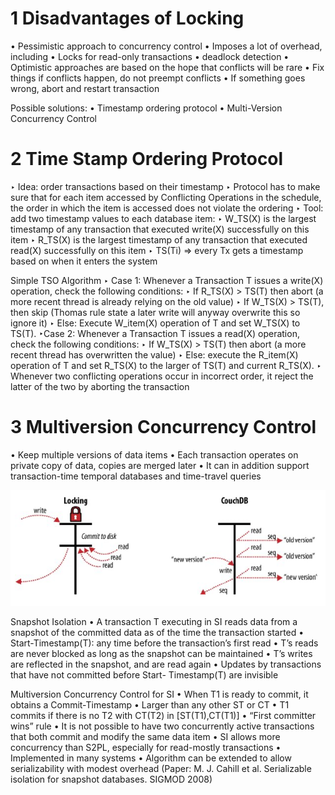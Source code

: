 
# 1 Disadvantages of Locking

• Pessimistic approach to concurrency control
    • Imposes a lot of overhead, including
    • Locks for read-only transactions
    • deadlock detection
• Optimistic approaches are based on the hope that conflicts will be rare
    • Fix things if conflicts happen, do not preempt conflicts
    • If something goes wrong, abort and restart transaction

Possible solutions:
    • Timestamp ordering protocol
    • Multi-Version Concurrency Control



# 2 Time Stamp Ordering Protocol

‣ Idea: order transactions based on their timestamp
‣ Protocol has to make sure that for each item accessed by Conflicting Operations in the schedule, the order in which the item is accessed does not violate the ordering
‣ Tool: add two timestamp values to each database item:
    ‣ W_TS(X) is the largest timestamp of any transaction that executed write(X) successfully on this item
    ‣ R_TS(X) is the largest timestamp of any transaction that executed read(X) successfully on this item
    ‣ TS(Ti) => every Tx gets a timestamp based on when it enters the system


Simple TSO Algorithm
‣ Case 1: Whenever a Transaction T issues a write(X) operation, check the following conditions:
    ‣ If R_TS(X) > TS(T) then abort (a more recent thread is already relying on the old value)
    ‣ If W_TS(X) > TS(T), then skip (Thomas rule state a later write will anyway overwrite this so ignore it)
    ‣ Else: Execute W_item(X) operation of T and set W_TS(X) to TS(T).
‣Case 2: Whenever a Transaction T issues a read(X) operation, check the following conditions:
    ‣ If W_TS(X) > TS(T) then abort (a more recent thread has overwritten the value)
    ‣ Else: execute the R_item(X) operation of T and set R_TS(X) to the larger of TS(T) and current R_TS(X).
‣ Whenever two conflicting operations occur in incorrect order, it reject the latter of the two by aborting the transaction


# 3 Multiversion Concurrency Control

• Keep multiple versions of data items
• Each transaction operates on private copy of data, copies are merged later
• It can in addition support transaction-time temporal databases and time-travel queries

![](image/Pasted%20image%2020250118202446.png)




Snapshot Isolation
• A transaction T executing in SI reads data from a snapshot of the committed data as of the time the transaction started
• Start-Timestamp(T): any time before the transaction’s first read
• T’s reads are never blocked as long as the snapshot can be maintained
• T’s writes are reflected in the snapshot, and are read again
• Updates by transactions that have not committed before Start- Timestamp(T) are invisible



Multiversion Concurrency Control for SI
• When T1 is ready to commit, it obtains a Commit-Timestamp
    • Larger than any other ST or CT
• T1 commits if there is no T2 with CT(T2) in [ST(T1),CT(T1)]
• “First committer wins” rule
    • It is not possible to have two concurrently active transactions that both commit and modify the same data item
• SI allows more concurrency than S2PL, especially for read-mostly transactions
• Implemented in many systems
• Algorithm can be extended to allow serializability with modest overhead
(Paper: M. J. Cahill et al. Serializable isolation for snapshot databases. SIGMOD 2008)